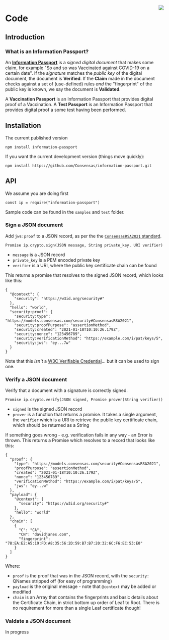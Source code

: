 <a href="https://github.com/Consensas/information-passport/tree/main/docs"><img src="https://consensas-aws.s3.amazonaws.com/icons/passports-github.png" align="right" /></a>

# Code

## Introduction
### What is an Information Passport?
An **[Information Passport](https://github.com/Consensas/information-passport/tree/main/docs#information-passport)** 
is a _signed digital document_ that makes some claim,
for example "So and so was Vaccinated against COVID-19 on a certain date".
If the _signature_ matches the _public key_ of the digital document, the
document is **Verified**.
If the **Claim** made in the document checks against a set of (use-defined) rules
_and_ the "fingerprint" of the public key is known, we say the document is
**Validated**.

A **Vaccination Passport** is an Information Passport that 
provides digital proof of a Vaccination.
A **Test Passport** is an Information Passport that provides
digital proof a some test having been performed.


## Installation

The current published version

    npm install information-passport

If you want the current development version 
(things move quickly):

    npm install https://github.com/Consensas/information-passport.git

## API

We assume you are doing first

    const ip = require("information-passport")

Sample code can be found in the `samples` and `test` folder.

### Sign a JSON document

Add `jws:proof` to a JSON record, as per the 
the [`ConsensasRSA2021` standard](QCompacted.md). 

    Promise ip.crypto.sign(JSON message, String private_key, URI verifier)

* `message` is a JSON record
* `private_key` is a PEM encoded private key
* `verifier` is a URI, where the public key certificate chain can be found

This returns a promise that resolves to the signed JSON record, which
looks like this:

    {
      "@context": {
        "security": "https://w3id.org/security#"
      },
      "hello": "world",
      "security:proof": {
        "security:type": "https://models.consensas.com/security#ConsensasRSA2021",
        "security:proofPurpose": "assertionMethod",
        "security:created": "2021-01-18T10:10:26.179Z",
        "security:nonce": "123456789",
        "security:verificationMethod": "https://example.com/i/pat/keys/5",
        "security:jws": "ey...7w"
      }
    }

Note that this _isn't_ a [W3C Verifiable Credential](https://www.w3.org/TR/vc-data-model/)… 
but it can be used to sign one.

### Verify a JSON document

Verify that a document with a signature is correctly signed.

    Promise ip.crypto.verify(JSON signed, Promise prover(String verifier))

* `signed` is the signed JSON record
* `prover` is a function that returns a promise.
  It takes a single argument, the `verifier` which is 
  a URI to retrieve the public key certificate chain,
  which should be returned as a String

If something goes wrong - e.g. verification fails in any way - an Error is thrown.
This returns a Promise which resolves to a record that looks like this:

    {
      "proof": {
        "type": "https://models.consensas.com/security#ConsensasRSA2021",
        "proofPurpose": "assertionMethod",
        "created": "2021-01-18T10:10:26.179Z",
        "nonce": "123456789",
        "verificationMethod": "https://example.com/i/pat/keys/5",
        "jws": "ey...w"
      },
      "payload": {
        "@context": {
          "security": "https://w3id.org/security#"
        },
        "hello": "world"
      },
      "chain": [
        {
          "C": "CA",
          "CN": "davidjanes.com",
          "fingerprint": "78:EA:E2:A5:19:FD:A8:35:56:2D:59:B7:B7:20:32:6C:F6:EC:53:E0"
        }
      ]
    }

Where:

* `proof` is the proof that was in the JSON record, with the `security:` 
  QNames stripped off (for easy of programming)
* `payload` is the original message - note that `@context` may be 
  added or modified
* `chain` is an Array that contains the fingerprints and basic details
  about the Certificate Chain, in strict bottom up order of Leaf
  to Root. There is no requirement for more than a single Leaf certificate
  though!


### Valdate a JSON document

In progress
